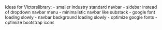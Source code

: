 Ideas for Victorslibrary:
    - smaller industry standard navbar
    - sidebar instead of dropdown navbar menu
    - minimalistic navbar like substack
    - google font loading slowly
    - navbar background loading slowly
    - optimize google fonts
    - optimize bootstrap icons
